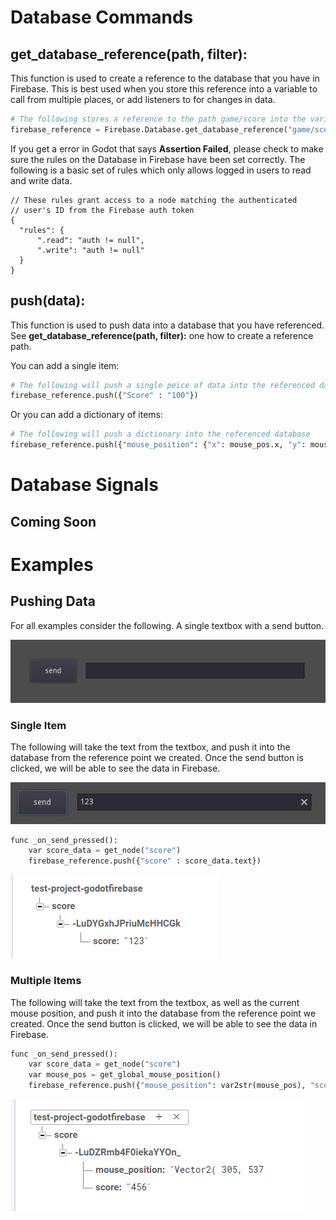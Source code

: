 # Database Commands

## get_database_reference(path, filter):

This function is used to create a reference to the database that you have in Firebase. This is best used when you store this reference into a variable to call from multiple places, or add listeners to for changes in data.

```python
# The following stores a reference to the path game/score into the variable firebase_reference
firebase_reference = Firebase.Database.get_database_reference("game/score", { })
```

If you get a error in Godot that says **Assertion Failed**, please check to make sure the rules on the Database in Firebase have been set correctly. The following is a basic set of rules which only allows logged in users to read and write data.

```
// These rules grant access to a node matching the authenticated
// user's ID from the Firebase auth token
{
  "rules": {
      ".read": "auth != null",
      ".write": "auth != null"
  }
}
```

## push(data):

This function is used to push data into a database that you have referenced. See **get_database_reference(path, filter):** one how to create a reference path.

You can add a single item:
```python
# The following will push a single peice of data into the referenced database
firebase_reference.push({"Score" : "100"})
```

Or you can add a dictionary of items:
```python
# The following will push a dictionary into the referenced database
firebase_reference.push({"mouse_position": {"x": mouse_pos.x, "y": mouse_pos.y}, "color": "red"})
```

# Database Signals

## Coming Soon

# Examples

## Pushing Data

For all examples consider the following. A single textbox with a send button.

![Push Data Example](/Docs/Images/push_data_example.png)


### Single Item

The following will take the text from the textbox, and push it into the database from the reference point we created. Once the send button is clicked, we will be able to see the data in Firebase.

![Push Data Example Value](/Docs/Images/push_data_example_value.png)

```python
func _on_send_pressed():
    var score_data = get_node("score")
	firebase_reference.push({"score" : score_data.text})
```

![Push Data Example Result](/Docs/Images/push_data_example_result.png)

### Multiple Items

The following will take the text from the textbox, as well as the current mouse position, and push it into the database from the reference point we created. Once the send button is clicked, we will be able to see the data in Firebase.

```python
func _on_send_pressed():
    var score_data = get_node("score")
    var mouse_pos = get_global_mouse_position()
	firebase_reference.push({"mouse_position": var2str(mouse_pos), "score" : score_data.text})
```

![Push Data Example Result 2](/Docs/Images/push_data_example_result_2.png)